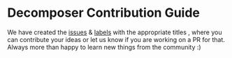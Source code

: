 # Decomposer Contribution Guide

We have created the [issues](https://github.com/lubusIN/laravel-decomposer/issues) & [labels](https://github.com/lubusIN/laravel-decomposer/labels) with the appropriate titles , where you can contribute your ideas or let us know if you are working on a PR for that. Always more than happy to learn new things from the community :)
